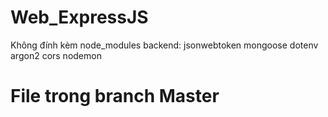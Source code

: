 # Web_ExpressJS
Không đính kèm node_modules
 backend: jsonwebtoken mongoose dotenv argon2 cors nodemon
# File trong branch Master
